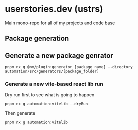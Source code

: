 # userstories.dev (ustrs)
Main mono-repo for all of my projects and code base

## Package generation
## Generate a new package genrator
```
pnpm nx g @nx/plugin:generator [package_name] --directory automation/src/generators/[package_folder]
```

### Generate a new vite-based react lib run
Dry run first to see what is going to happen
```
pnpm nx g automation:vitelib --dryRun
```
Then generate
```
pnpm nx g automation:vitelib
```


